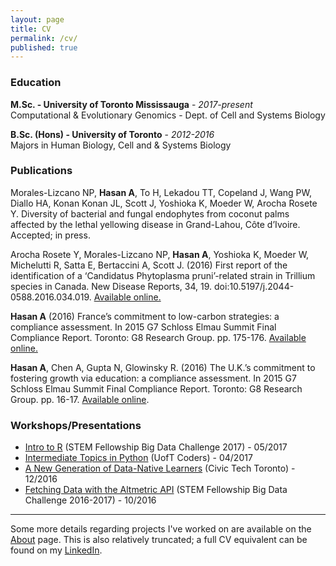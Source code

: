 ```yaml
---
layout: page
title: CV
permalink: /cv/
published: true
---
```


### Education
**M.Sc. - University of Toronto Mississauga** - *2017-present*<br>
Computational & Evolutionary Genomics - Dept. of Cell and Systems Biology

**B.Sc. (Hons) - University of Toronto**  - *2012-2016*<br>
Majors in Human Biology, Cell and & Systems Biology

### Publications
Morales-Lizcano NP, **Hasan A**, To H, Lekadou TT, Copeland J, Wang PW, Diallo HA, Konan Konan JL, Scott J, Yoshioka K, Moeder W, Arocha Rosete Y. Diversity of bacterial and fungal endophytes from coconut palms affected by the lethal yellowing disease in Grand-Lahou, Côte d’Ivoire. Accepted; in press.

Arocha Rosete Y, Morales-Lizcano NP, **Hasan A**, Yoshioka K, Moeder W, Michelutti R, Satta E, Bertaccini A, Scott J. (2016) First report of the identification of a ‘Candidatus Phytoplasma pruni’-related strain in Trillium species in Canada. New Disease Reports, 34, 19. doi:10.5197/j.2044-0588.2016.034.019. [Available online.](https://www.ndrs.org.uk/article.php?id=034019#)

**Hasan A** (2016) France’s commitment to low-carbon strategies: a compliance assessment. In 2015 G7 Schloss Elmau Summit Final Compliance Report. Toronto: G8 Research Group. pp. 175-176. [Available online.](http://www.g8.utoronto.ca/evaluations/2015compliance-final/index.html)

**Hasan A**, Chen A, Gupta N, Glowinsky R. (2016) The U.K.’s commitment to fostering growth via education: a compliance assessment. In 2015 G7 Schloss Elmau Summit Final Compliance Report. Toronto: G8 Research Group. pp. 16-17. [Available online](http://www.g8.utoronto.ca/evaluations/2015compliance-final/index.html).

### Workshops/Presentations

- [Intro to R](https://www.youtube.com/watch?v=z_irkhAErvc) (STEM Fellowship Big Data Challenge 2017) - 05/2017
- [Intermediate Topics in Python](https://www.youtube.com/watch?v=33Pgx0DlNmo&t=1419s) (UofT Coders) - 04/2017
- [A New Generation of Data-Native Learners](https://www.youtube.com/watch?v=yhOrvPaNqRY) (Civic Tech Toronto) - 12/2016
- [Fetching Data with the Altmetric API](https://www.youtube.com/watch?v=k981sK4ODWI) (STEM Fellowship Big Data Challenge 2016-2017) - 10/2016

---

Some more details regarding projects I've worked on are available on the [About](/about) page. This is also relatively truncated; a full CV equivalent can be found on my [LinkedIn](https://www.linkedin.com/in/ahmedrhasan/).
